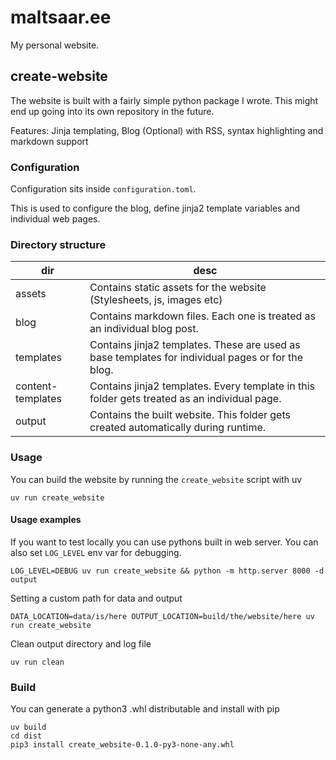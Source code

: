 # maltsaar.ee

My personal website.

## create-website

The website is built with a fairly simple python package I wrote. This might end up going into its own repository in the future.

Features: Jinja templating, Blog (Optional) with RSS, syntax highlighting and markdown support

### Configuration

Configuration sits inside `configuration.toml`.

This is used to configure the blog, define jinja2 template variables and individual web pages.

### Directory structure

| dir | desc |
| - | - |
| assets | Contains static assets for the website (Stylesheets, js, images etc) |
| blog | Contains markdown files. Each one is treated as an individual blog post. |
| templates | Contains jinja2 templates. These are used as base templates for individual pages or for the blog. |
| content-templates | Contains jinja2 templates. Every template in this folder gets treated as an individual page. |
| output | Contains the built website. This folder gets created automatically during runtime. |

### Usage

You can build the website by running the `create_website` script with uv

```shell
uv run create_website
```

#### Usage examples

If you want to test locally you can use pythons built in web server. You can also set `LOG_LEVEL` env var for debugging.

```shell
LOG_LEVEL=DEBUG uv run create_website && python -m http.server 8000 -d output
```

Setting a custom path for data and output

```shell
DATA_LOCATION=data/is/here OUTPUT_LOCATION=build/the/website/here uv run create_website
```

Clean output directory and log file

```shell
uv run clean
```

### Build

You can generate a python3 .whl distributable and install with pip

```shell
uv build
cd dist
pip3 install create_website-0.1.0-py3-none-any.whl
```
